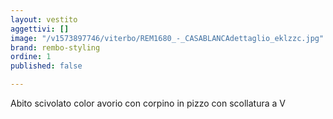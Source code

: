 ```yaml
---
layout: vestito
aggettivi: []
image: "/v1573897746/viterbo/REM1680_-_CASABLANCAdettaglio_eklzzc.jpg"
brand: rembo-styling
ordine: 1
published: false

---
```

Abito scivolato color avorio con corpino in pizzo con scollatura a V